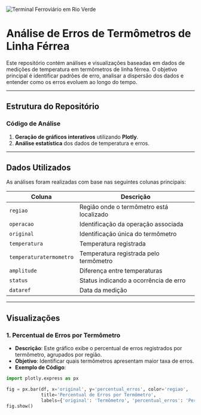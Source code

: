 ![Terminal Ferroviário em Rio Verde](https://www.gov.br/transportes/pt-br/assuntos/noticias/2022/08/novo-terminal-ferroviario-em-rio-verde-go-vai-movimentar-3-5-milhoes-de-toneladas-por-ano/terminal_rumo_rioverde.jpeg)

# Análise de Erros de Termômetros de Linha Férrea

Este repositório contém análises e visualizações baseadas em dados de medições de temperatura em termômetros de linha férrea. O objetivo principal é identificar padrões de erro, analisar a dispersão dos dados e entender como os erros evoluem ao longo do tempo.

---

## Estrutura do Repositório

### Código de Análise

1. **Geração de gráficos interativos** utilizando **Plotly**.  
2. **Análise estatística** dos dados de temperatura e erros.

---

## Dados Utilizados

As análises foram realizadas com base nas seguintes colunas principais:

| **Coluna**            | **Descrição**                                       |
|-----------------------|-----------------------------------------------------|
| `regiao`             | Região onde o termômetro está localizado            |
| `operacao`           | Identificação da operação associada                 |
| `original`           | Identificação única do termômetro                   |
| `temperatura`        | Temperatura registrada                              |
| `temperaturatermometro` | Temperatura registrada pelo termômetro             |
| `amplitude`          | Diferença entre temperaturas                        |
| `status`             | Status indicando a ocorrência de erro               |
| `dataref`            | Data da medição                                     |

---

## Visualizações

### 1. Percentual de Erros por Termômetro

- **Descrição**: Este gráfico exibe o percentual de erros registrados por termômetro, agrupados por região.  
- **Objetivo**: Identificar quais termômetros apresentam maior taxa de erros.  
- **Exemplo de Código**:

```python
import plotly.express as px

fig = px.bar(df, x='original', y='percentual_erros', color='regiao', 
             title='Percentual de Erros por Termômetro',
             labels={'original': 'Termômetro', 'percentual_erros': 'Percentual de Erros (%)'})
fig.show()




